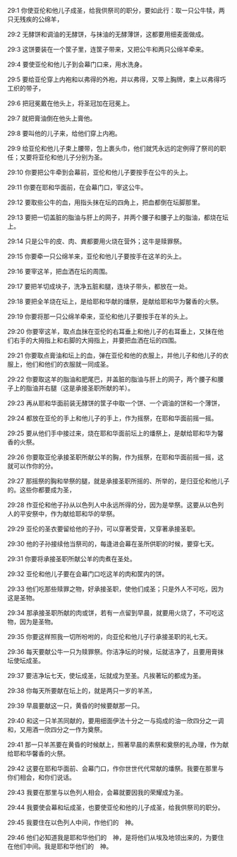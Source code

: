 <a id="1"></a>29:1  你使亚伦和他儿子成圣，给我供祭司的职分，要如此行：取一只公牛犊，两只无残疾的公绵羊，  

<a id="2"></a>29:2  无酵饼和调油的无酵饼，与抹油的无酵薄饼，这都要用细麦面做成。  

<a id="3"></a>29:3  这饼要装在一个筐子里，连筐子带来，又把公牛和两只公绵羊牵来。  

<a id="4"></a>29:4  要使亚伦和他儿子到会幕门口来，用水洗身。  

<a id="5"></a>29:5  要给亚伦穿上内袍和以弗得的外袍，并以弗得，又带上胸牌，束上以弗得巧工织的带子，  

<a id="6"></a>29:6  把冠冕戴在他头上，将圣冠加在冠冕上。  

<a id="7"></a>29:7  就把膏油倒在他头上膏他。  

<a id="8"></a>29:8  要叫他的儿子来，给他们穿上内袍。  

<a id="9"></a>29:9  给亚伦和他儿子束上腰带，包上裹头巾，他们就凭永远的定例得了祭司的职任；又要将亚伦和他儿子分别为圣。  

<a id="10"></a>29:10  你要把公牛牵到会幕前，亚伦和他儿子要按手在公牛的头上。  

<a id="11"></a>29:11  你要在耶和华面前，在会幕门口，宰这公牛。  

<a id="12"></a>29:12  要取些公牛的血，用指头抹在坛的四角上，把血都倒在坛脚那里。  

<a id="13"></a>29:13  要把一切盖脏的脂油与肝上的网子，并两个腰子和腰子上的脂油，都烧在坛上。  

<a id="14"></a>29:14  只是公牛的皮、肉、粪都要用火烧在营外；这牛是赎罪祭。  

<a id="15"></a>29:15  你要牵一只公绵羊来，亚伦和他儿子要按手在这羊的头上。  

<a id="16"></a>29:16  要宰这羊，把血洒在坛的周围。  

<a id="17"></a>29:17  要把羊切成块子，洗净五脏和腿，连块子带头，都放在一处。  

<a id="18"></a>29:18  要把全羊烧在坛上，是给耶和华献的燔祭，是献给耶和华为馨香的火祭。  

<a id="19"></a>29:19  你要将那一只公绵羊牵来，亚伦和他儿子要按手在羊的头上。  

<a id="20"></a>29:20  你要宰这羊，取点血抹在亚伦的右耳垂上和他儿子的右耳垂上，又抹在他们右手的大拇指上和右脚的大拇指上，并要把血洒在坛的四围。  

<a id="21"></a>29:21  你要取点膏油和坛上的血，弹在亚伦和他的衣服上，并他儿子和他儿子的衣服上，他们和他们的衣服就一同成圣。  

<a id="22"></a>29:22  你要取这羊的脂油和肥尾巴，并盖脏的脂油与肝上的网子，两个腰子和腰子上的脂油并右腿（这是承接圣职所献的羊）。  

<a id="23"></a>29:23  再从耶和华面前装无酵饼的筐子中取一个饼、一个调油的饼和一个薄饼，  

<a id="24"></a>29:24  都放在亚伦的手上和他儿子的手上，作为摇祭，在耶和华面前摇一摇。  

<a id="25"></a>29:25  要从他们手中接过来，烧在耶和华面前坛上的燔祭上，是献给耶和华为馨香的火祭。  

<a id="26"></a>29:26  你要取亚伦承接圣职所献公羊的胸，作为摇祭，在耶和华面前摇一摇，这就可以作你的分。  

<a id="27"></a>29:27  那摇祭的胸和举祭的腿，就是承接圣职所摇的、所举的，是归亚伦和他儿子的。这些你都要成为圣，  

<a id="28"></a>29:28  作亚伦和他子孙从以色列人中永远所得的分，因为是举祭。这要从以色列人的平安祭中，作为献给耶和华的举祭。  

<a id="29"></a>29:29  亚伦的圣衣要留给他的子孙，可以穿著受膏，又穿著承接圣职。  

<a id="30"></a>29:30  他的子孙接续他当祭司的，每逢进会幕在圣所供职的时候，要穿七天。  

<a id="31"></a>29:31  你要将承接圣职所献公羊的肉煮在圣处。  

<a id="32"></a>29:32  亚伦和他儿子要在会幕门口吃这羊的肉和筐内的饼。  

<a id="33"></a>29:33  他们吃那些赎罪之物，好承接圣职，使他们成圣；只是外人不可吃，因为这是圣物。  

<a id="34"></a>29:34  那承接圣职所献的肉或饼，若有一点留到早晨，就要用火烧了，不可吃这物，因为是圣物。  

<a id="35"></a>29:35  你要这样照我一切所吩咐的，向亚伦和他儿子行承接圣职的礼七天。  

<a id="36"></a>29:36  每天要献公牛一只为赎罪祭。你洁净坛的时候，坛就洁净了，且要用膏抹坛使坛成圣。  

<a id="37"></a>29:37  要洁净坛七天，使坛成圣，坛就成为至圣。凡挨著坛的都成为圣。  

<a id="38"></a>29:38  你每天所要献在坛上的，就是两只一岁的羊羔，  

<a id="39"></a>29:39  早晨要献这一只，黄昏的时候要献那一只。  

<a id="40"></a>29:40  和这一只羊羔同献的，要用细面伊法十分之一与捣成的油一欣四分之一调和，又用酒一欣四分之一作为奠祭。  

<a id="41"></a>29:41  那一只羊羔要在黄昏的时候献上，照著早晨的素祭和奠祭的礼办理，作为献给耶和华馨香的火祭。  

<a id="42"></a>29:42  这要在耶和华面前、会幕门口，作你世世代代常献的燔祭。我要在那里与你们相会，和你们说话。  

<a id="43"></a>29:43  我要在那里与以色列人相会，会幕就要因我的荣耀成为圣。  

<a id="44"></a>29:44  我要使会幕和坛成圣，也要使亚伦和他的儿子成圣，给我供祭司的职分。  

<a id="45"></a>29:45  我要住在以色列人中间，作他们的　神。  

<a id="46"></a>29:46  他们必知道我是耶和华他们的　神，是将他们从埃及地领出来的，为要住在他们中间。我是耶和华他们的　神。  
